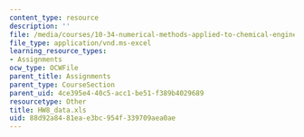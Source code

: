 ```yaml
---
content_type: resource
description: ''
file: /media/courses/10-34-numerical-methods-applied-to-chemical-engineering-fall-2015/88d92a8481eae3bc954f339709aea0ae_HW8_data.xls
file_type: application/vnd.ms-excel
learning_resource_types:
- Assignments
ocw_type: OCWFile
parent_title: Assignments
parent_type: CourseSection
parent_uid: 4ce395e4-40c5-acc1-be51-f389b4029689
resourcetype: Other
title: HW8_data.xls
uid: 88d92a84-81ea-e3bc-954f-339709aea0ae
---
```

